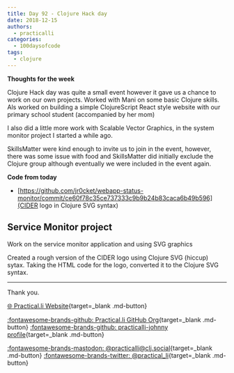```yaml
---
title: Day 92 - Clojure Hack day
date: 2018-12-15
authors:
  - practicalli
categories:
  - 100daysofcode
tags:
  - clojure
---
```


**Thoughts for the week**

Clojure Hack day was quite a small event however it gave us a chance to work on our own projects.  Worked with Mani on some basic Clojure skills.  Als worked on building a simple ClojureScript React style website with our primary school student (accompanied by her mom)

I also did a little more work with Scalable Vector Graphics, in the system monitor project I started a while ago.

SkillsMatter were kind enough to invite us to join in the event, however, there was some issue with food and SkillsMatter did initially exclude the Clojure group although eventually we were included in the event again.


**Code from today**

* [https://github.com/jr0cket/webapp-status-monitor/commit/ce60f78c35ce737333c9b9b24b83caca6b49b596](CIDER logo in Clojure SVG syntax)

<!-- more -->

## Service Monitor project

Work on the service monitor application and using SVG graphics

Created a rough version of the CIDER logo using Clojure SVG (hiccup) sytax.  Taking the HTML code for the logo, converted it to the Clojure SVG syntax.


---
Thank you.

[:globe_with_meridians: Practical.li Website](https://practical.li){target=_blank .md-button}

[:fontawesome-brands-github: Practical.li GitHub Org](https://github.com/practicalli){target=_blank .md-button}
[:fontawesome-brands-github: practicalli-johnny profile](https://github.com/practicalli-johnny){target=_blank .md-button}

[:fontawesome-brands-mastodon: @practicalli@clj.social](https://clj.social/@practicalli){target=_blank .md-button}
[:fontawesome-brands-twitter: @practical_li](https://twitter.com/practcial_li){target=_blank .md-button}
